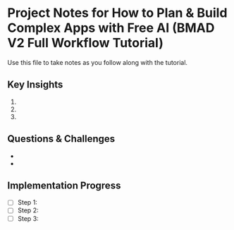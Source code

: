 # Project Notes for How to Plan & Build Complex Apps with Free AI (BMAD V2 Full Workflow Tutorial)

Use this file to take notes as you follow along with the tutorial.

## Key Insights

1. 
2. 
3. 

## Questions & Challenges

- 
- 

## Implementation Progress

- [ ] Step 1: 
- [ ] Step 2: 
- [ ] Step 3: 
